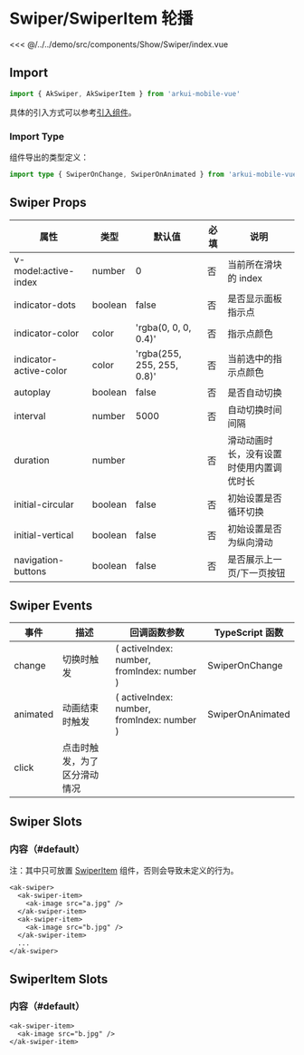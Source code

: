 # Swiper/SwiperItem 轮播

<CodeDemo name="Swiper">

<<< @/../../demo/src/components/Show/Swiper/index.vue

</CodeDemo>

## Import

```js
import { AkSwiper, AkSwiperItem } from 'arkui-mobile-vue'
```

具体的引入方式可以参考[引入组件](../guide/import.md)。

### Import Type

组件导出的类型定义：

```ts
import type { SwiperOnChange, SwiperOnAnimated } from 'arkui-mobile-vue'
```

## Swiper Props

| 属性                   | 类型    | 默认值                     | 必填 | 说明                                     |
| ---------------------- | ------- | -------------------------- | ---- | ---------------------------------------- |
| v-model:active-index   | number  | 0                          | 否   | 当前所在滑块的 index                     |
| indicator-dots         | boolean | false                      | 否   | 是否显示面板指示点                       |
| indicator-color        | color   | 'rgba(0, 0, 0, 0.4)'       | 否   | 指示点颜色                               |
| indicator-active-color | color   | 'rgba(255, 255, 255, 0.8)' | 否   | 当前选中的指示点颜色                     |
| autoplay               | boolean | false                      | 否   | 是否自动切换                             |
| interval               | number  | 5000                       | 否   | 自动切换时间间隔                         |
| duration               | number  |                            | 否   | 滑动动画时长，没有设置时使用内置调优时长 |
| initial-circular       | boolean | false                      | 否   | 初始设置是否循环切换                     |
| initial-vertical       | boolean | false                      | 否   | 初始设置是否为纵向滑动                   |
| navigation-buttons     | boolean | false                      | 否   | 是否展示上一页/下一页按钮                |

## Swiper Events

| 事件     | 描述                         | 回调函数参数                               | TypeScript 函数  |
| -------- | ---------------------------- | ------------------------------------------ | ---------------- |
| change   | 切换时触发                   | ( activeIndex: number, fromIndex: number ) | SwiperOnChange   |
| animated | 动画结束时触发               | ( activeIndex: number, fromIndex: number ) | SwiperOnAnimated |
| click    | 点击时触发，为了区分滑动情况 |                                            |                  |

## Swiper Slots

### 内容（#default）

注：其中只可放置 [SwiperItem](./Swiper.md#swiperitem-slots) 组件，否则会导致未定义的行为。

```vue
<ak-swiper>
  <ak-swiper-item>
    <ak-image src="a.jpg" />
  </ak-swiper-item>
  <ak-swiper-item>
    <ak-image src="b.jpg" />
  </ak-swiper-item>
  ...
</ak-swiper>
```

## SwiperItem Slots

### 内容（#default）

```vue
<ak-swiper-item>
  <ak-image src="b.jpg" />
</ak-swiper-item>
```
